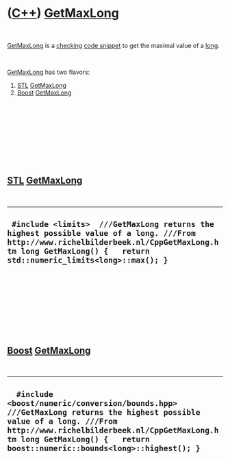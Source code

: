 



 

 

 

 

 

([C++](Cpp.md)) [GetMaxLong](CppGetMaxLong.md)
================================================

 

[GetMaxLong](CppGetMaxLong.md) is a [checking](CppCheck.md) [code
snippet](CppCodeSnippets.md) to get the maximal value of a
[long](CppLong.md).

 

[GetMaxLong](CppGetMaxLong.md) has two flavors:

1.  [STL](CppStl.md) [GetMaxLong](CppGetMaxLong.md)
2.  [Boost](CppBoost.md) [GetMaxLong](CppGetMaxLong.md)

 

 

 

 

 

[STL](CppStl.md) [GetMaxLong](CppGetMaxLong.md)
-------------------------------------------------

 

  -------------------------------------------------------------------------------------------------------------------------------------------------------------------------------------------------------------
  ` #include <limits>  ///GetMaxLong returns the highest possible value of a long. ///From http://www.richelbilderbeek.nl/CppGetMaxLong.htm long GetMaxLong() {   return std::numeric_limits<long>::max(); }`
  -------------------------------------------------------------------------------------------------------------------------------------------------------------------------------------------------------------

 

 

 

 

 

[Boost](CppBoost.md) [GetMaxLong](CppGetMaxLong.md)
-----------------------------------------------------

 

  --------------------------------------------------------------------------------------------------------------------------------------------------------------------------------------------------------------------------------------------------
  `  #include <boost/numeric/conversion/bounds.hpp>  ///GetMaxLong returns the highest possible value of a long. ///From http://www.richelbilderbeek.nl/CppGetMaxLong.htm long GetMaxLong() {   return boost::numeric::bounds<long>::highest(); }`
  --------------------------------------------------------------------------------------------------------------------------------------------------------------------------------------------------------------------------------------------------

 

 

 

 

 





 



